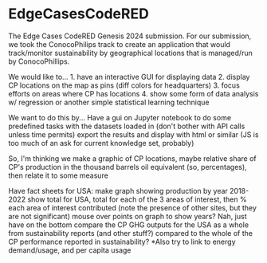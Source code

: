 # EdgeCasesCodeRED
The Edge Cases CodeRED Genesis 2024 submission.
For our submission, we took the ConocoPhilips track to create an application that would track/monitor sustainability by geographical locations that is managed/run by ConocoPhillips.

We would like to...
    1. have an interactive GUI for displaying data
    2. display CP locations on the map as pins (diff colors for headquarters)
    3. focus efforts on areas where CP has locations
    4. show some form of data analysis w/ regression or another simple statistical learning technique




We want to do this by...
    Have a gui on Jupyter notebook to do some predefined tasks with the datasets loaded in (don't bother with API calls unless time permits)
        export the results and display with html or similar (JS is too much of an ask for current knowledge set, probably)


So, I'm thinking we make a graphic of CP locations, maybe relative share of CP's production in the thousand barrels oil equivalent (so, percentages), then relate it to some measure

Have fact sheets for USA: 
    make graph showing production by year 2018-2022
        show total for USA, total for each of the 3 areas of interest, then % each area of interest contributed (note the presence of other sites, but they are not significant)
        mouse over points on graph to show years? Nah, just have on the bottom
    compare the CP GHG outputs for the USA as a whole from sustainability reports (and other stuff?) compared to the whole of the CP performance reported in sustainability?
    *Also try to link to energy demand/usage, and per capita usage
